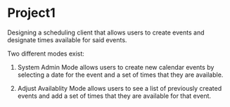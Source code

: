 # Project1
Designing a scheduling client that allows users to create events and designate times available for said events.

Two different modes exist:

1. System Admin Mode allows users to create new calendar events by selecting a date for the event and a set of times that they are available.
    
1. Adjust Availablity Mode allows users to see a list of previously created events and add a set of times that they are available for that event.
    
